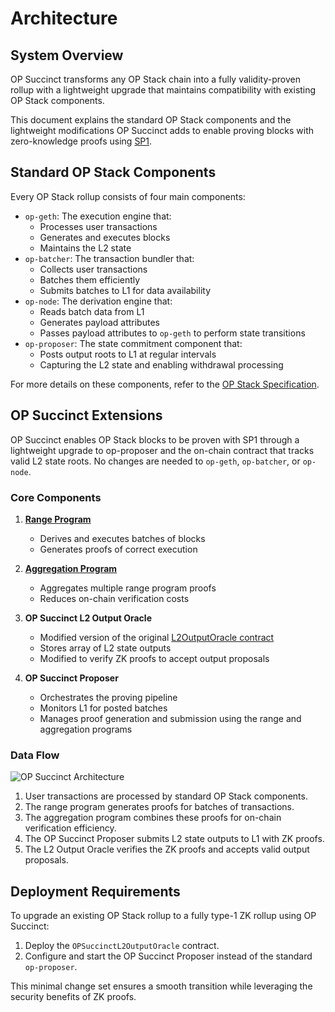 # Architecture

## System Overview

OP Succinct transforms any OP Stack chain into a fully validity-proven rollup with a lightweight upgrade that maintains compatibility with existing OP Stack components.

This document explains the standard OP Stack components and the lightweight modifications OP Succinct adds to enable proving blocks with zero-knowledge proofs using [SP1](https://docs.succinct.xyz/docs/introduction).

## Standard OP Stack Components

Every OP Stack rollup consists of four main components:

- `op-geth`: The execution engine that:
  - Processes user transactions
  - Generates and executes blocks
  - Maintains the L2 state
- `op-batcher`: The transaction bundler that:
  - Collects user transactions
  - Batches them efficiently
  - Submits batches to L1 for data availability
- `op-node`: The derivation engine that:
  - Reads batch data from L1
  - Generates payload attributes
  - Passes payload attributes to `op-geth` to perform state transitions
- `op-proposer`: The state commitment component that:
  - Posts output roots to L1 at regular intervals
  - Capturing the L2 state and enabling withdrawal processing

For more details on these components, refer to the [OP Stack Specification](https://specs.optimism.io/).

## OP Succinct Extensions

OP Succinct enables OP Stack blocks to be proven with SP1 through a lightweight upgrade to op-proposer and the on-chain contract that tracks valid L2 state roots. No changes are needed to `op-geth`, `op-batcher`, or `op-node`.

### Core Components

1. **[Range Program](https://github.com/succinctlabs/op-succinct/tree/main/programs/range/src/main.rs)**
   - Derives and executes batches of blocks
   - Generates proofs of correct execution

2. **[Aggregation Program](https://github.com/succinctlabs/op-succinct/tree/main/programs/aggregation/src/main.rs)**
   - Aggregates multiple range program proofs
   - Reduces on-chain verification costs

3. **OP Succinct L2 Output Oracle**
   - Modified version of the original [L2OutputOracle contract](https://github.com/ethereum-optimism/optimism/blob/3e68cf018d8b9b474e918def32a56d1dbf028d83/packages/contracts-bedrock/src/L1/L2OutputOracle.sol)
   - Stores array of L2 state outputs 
   - Modified to verify ZK proofs to accept output proposals

4. **OP Succinct Proposer**
   - Orchestrates the proving pipeline
   - Monitors L1 for posted batches
   - Manages proof generation and submission using the range and aggregation programs

### Data Flow

![OP Succinct Architecture](./assets/op-succinct-proposer-architecture.jpg)

1. User transactions are processed by standard OP Stack components.
2. The range program generates proofs for batches of transactions.
3. The aggregation program combines these proofs for on-chain verification efficiency.
4. The OP Succinct Proposer submits L2 state outputs to L1 with ZK proofs.
5. The L2 Output Oracle verifies the ZK proofs and accepts valid output proposals.

## Deployment Requirements

To upgrade an existing OP Stack rollup to a fully type-1 ZK rollup using OP Succinct:

1. Deploy the `OPSuccinctL2OutputOracle` contract.
2. Configure and start the OP Succinct Proposer instead of the standard `op-proposer`.

This minimal change set ensures a smooth transition while leveraging the security benefits of ZK proofs.
